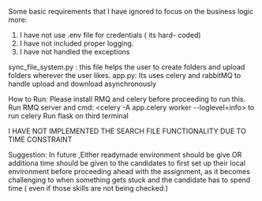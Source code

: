 <p>Some basic requirements that I have ignored to focus on the business logic more:</p>
<ol>
<li>I have not use .env file for credentials ( its hard- coded)</li>
<li>I have not included proper logging.</li>
<li>I have not handled the exceptions</li>
</ol>
<p>sync_file_system.py : this file helps the user to create folders and upload folders wherever the user likes.
app.py: Its uses celery and rabbitMQ to handle upload and download asynchronously</p>
<p>How to Run:
Please install RMQ and celery before proceeding to run this.
Run RMQ server and cmd: &lt;celery -A app.celery worker --loglevel=info&gt; to run celery
Run flask on third terminal</p>
<p>I HAVE NOT IMPLEMENTED THE SEARCH FILE FUNCTIONALITY DUE TO TIME CONSTRAINT</p>
<p>Suggestion: In future ,Either readymade environment should be give OR additiona time should be given to the candidates to first set up their local environment before proceeding ahead with the assignment, as it becomes challenging to when something gets stuck and the candidate has to spend time ( even if those skills are not being checked.)</p>
